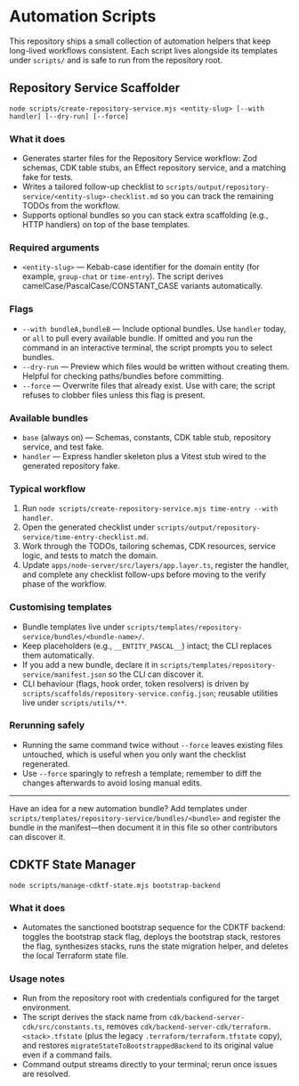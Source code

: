# Automation Scripts

This repository ships a small collection of automation helpers that keep long-lived workflows consistent. Each script lives alongside its templates under `scripts/` and is safe to run from the repository root.

## Repository Service Scaffolder

```
node scripts/create-repository-service.mjs <entity-slug> [--with handler] [--dry-run] [--force]
```

### What it does

- Generates starter files for the Repository Service workflow: Zod schemas, CDK table stubs, an Effect repository service, and a matching fake for tests.
- Writes a tailored follow-up checklist to `scripts/output/repository-service/<entity-slug>-checklist.md` so you can track the remaining TODOs from the workflow.
- Supports optional bundles so you can stack extra scaffolding (e.g., HTTP handlers) on top of the base templates.

### Required arguments

- `<entity-slug>` — Kebab-case identifier for the domain entity (for example, `group-chat` or `time-entry`). The script derives camelCase/PascalCase/CONSTANT_CASE variants automatically.

### Flags

- `--with bundleA,bundleB` — Include optional bundles. Use `handler` today, or `all` to pull every available bundle. If omitted and you run the command in an interactive terminal, the script prompts you to select bundles.
- `--dry-run` — Preview which files would be written without creating them. Helpful for checking paths/bundles before committing.
- `--force` — Overwrite files that already exist. Use with care; the script refuses to clobber files unless this flag is present.

### Available bundles

- `base` (always on) — Schemas, constants, CDK table stub, repository service, and test fake.
- `handler` — Express handler skeleton plus a Vitest stub wired to the generated repository fake.

### Typical workflow

1. Run `node scripts/create-repository-service.mjs time-entry --with handler`.
2. Open the generated checklist under `scripts/output/repository-service/time-entry-checklist.md`.
3. Work through the TODOs, tailoring schemas, CDK resources, service logic, and tests to match the domain.
4. Update `apps/node-server/src/layers/app.layer.ts`, register the handler, and complete any checklist follow-ups before moving to the verify phase of the workflow.

### Customising templates

- Bundle templates live under `scripts/templates/repository-service/bundles/<bundle-name>/`.
- Keep placeholders (e.g., `__ENTITY_PASCAL__`) intact; the CLI replaces them automatically.
- If you add a new bundle, declare it in `scripts/templates/repository-service/manifest.json` so the CLI can discover it.
- CLI behaviour (flags, hook order, token resolvers) is driven by `scripts/scaffolds/repository-service.config.json`; reusable utilities live under `scripts/utils/**`.

### Rerunning safely

- Running the same command twice without `--force` leaves existing files untouched, which is useful when you only want the checklist regenerated.
- Use `--force` sparingly to refresh a template; remember to diff the changes afterwards to avoid losing manual edits.

---

Have an idea for a new automation bundle? Add templates under `scripts/templates/repository-service/bundles/<bundle>` and register the bundle in the manifest—then document it in this file so other contributors can discover it.

## CDKTF State Manager

```
node scripts/manage-cdktf-state.mjs bootstrap-backend
```

### What it does

- Automates the sanctioned bootstrap sequence for the CDKTF backend: toggles the bootstrap stack flag, deploys the bootstrap stack, restores the flag, synthesizes stacks, runs the state migration helper, and deletes the local Terraform state file.

### Usage notes

- Run from the repository root with credentials configured for the target environment.
- The script derives the stack name from `cdk/backend-server-cdk/src/constants.ts`, removes `cdk/backend-server-cdk/terraform.<stack>.tfstate` (plus the legacy `.terraform/terraform.tfstate` copy), and restores `migrateStateToBootstrappedBackend` to its original value even if a command fails.
- Command output streams directly to your terminal; rerun once issues are resolved.
